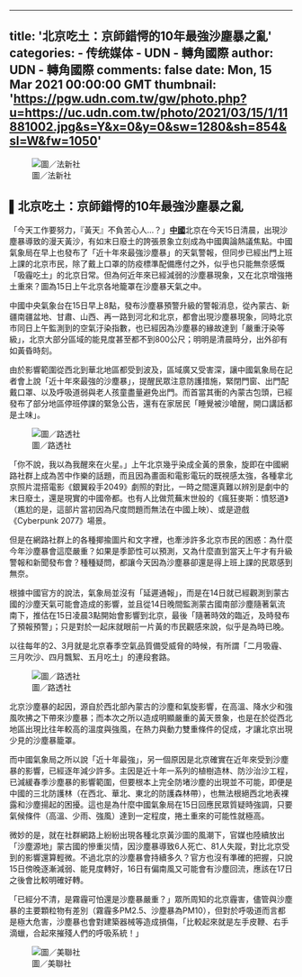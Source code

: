 
---
title: '北京吃土：京師錯愕的10年最強沙塵暴之亂'
categories: 
    - 传统媒体
    - UDN - 轉角國際
author: UDN - 轉角國際
comments: false
date: Mon, 15 Mar 2021 00:00:00 GMT
thumbnail: 'https://pgw.udn.com.tw/gw/photo.php?u=https://uc.udn.com.tw/photo/2021/03/15/1/11881002.jpg&s=Y&x=0&y=0&sw=1280&sh=854&sl=W&fw=1050'
---

<div>   
<p></p><figure class="photo_center"><img src="https://pgw.udn.com.tw/gw/photo.php?u=https://uc.udn.com.tw/photo/2021/03/15/1/11881002.jpg&s=Y&x=0&y=0&sw=1280&sh=854&sl=W&fw=1050" title=" 圖／法新社" alt=" 圖／法新社" referrerpolicy="no-referrer"><figcaption> 圖／法新社</figcaption></figure><p></p><p>
</p><p>
</p><h2 class="content_title_1">▌北京吃土：京師錯愕的10年最強沙塵暴之亂</h2><p></p><!--1--><p>
</p><p>
「今天工作要努力，『黃天』不負苦心人...？」<a href="https://global.udn.com/search/tagging/1020/%E4%B8%AD%E5%9C%8B" rel="88031"><strong>中國</strong></a>北京在今天15日清晨，出現沙塵暴導致的漫天黃沙，有如末日廢土的誇張景象立刻成為中國輿論熱議焦點。中國氣象局在早上也發布了「近十年來最強沙塵暴」的天氣警報，但同步已經出門上班上課的北京市民，除了戴上口罩的防疫標準配備應付之外，似乎也只能無奈感慨「吸霾吃土」的北京日常。但為何近年來已經減弱的沙塵暴現象，又在北京增強捲土重來？圖為15日上午北京各地籠罩在沙塵暴天氣之中。</p><div class="only_mobile"><style>
.innity-apps-underlay-ad &#123;
  z-index: 100 !important;
&#125;

.underlay .inline-ad &#123;
    z-index: 100 !important;
    left: auto !important;
    margin: 0 -10px !important;
    overflow: auto !important;
&#125;
/* stars、fund、house、oops */
.underlay .inline-ad &#123;
    width: calc(100% + 20px) !important;
    margin: 0 -10px !important;
&#125;
/* opinion */
.underlay main .inline-ad &#123;
    width: calc(102% + 1.5rem) !important;
    margin: 0 calc(-1% - .75rem) !important;
&#125;
/* news */
.mag_story.underlay #story_body_content .inline-ad &#123;
    width: calc(100% + 40px) !important;
    margin: 0 -20px !important;
&#125;
/* nba */
#sb-site .inline-ad &#123;
    background: #fff;
&#125;

/*.underlay #container,*/ /* for house */
.underlay #wrapper,
.underlay #story_body,
.underlay #story_body_content &#123;
    overflow: unset !important;
&#125;


.underlay .inline-ad:before &#123;
    text-indent: 20px !important;
    display: block;
&#125;
/* global */
.underlay .story_body_content .inline-ad:before &#123;
    text-indent: 10px !important;
&#125;
</style>

<div class="inline-ad">
  <div id="div-gpt-ad-1503996040247-0">
    
  </div>

  <div id="underlay-checkpoint"></div>


  <!-- innity_underlay直售 -->
  <span id="innity-custom-premium-span-9661"></span>
  <!-- innity_underlay聯播 -->
  <span id="innity-custom-adnetwork-span-67883"></span>
  <!--<span id="innity-in-post"></span>-->

</div>
</div><!--2--><p>
</p><p>
中國中央氣象台在15日早上8點，發布沙塵暴預警升級的警報消息，從內蒙古、新疆南疆盆地、甘肅、山西、再一路到河北和北京，都會出現沙塵暴現象，同時北京市同日上午監測到的空氣汙染指數，也已經因為沙塵暴的緣故達到「嚴重汙染等級」，北京大部分區域的能見度甚至都不到800公尺；明明是清晨時分，出外卻有如黃昏時刻。</p><!--3--><p>
</p><p>
由於影響範圍從西北到華北地區都受到波及，區域廣又受害深，讓中國氣象局在記者會上說「近十年來最強的沙塵暴」，提醒民眾注意防護措施，緊閉門窗、出門配戴口罩、以及呼吸道弱與老人孩童盡量避免出門。而首當其衝的內蒙古包頭，已經發布了部分地區停班停課的緊急公告，還有在家居民「睡覺被沙嗆醒，開口講話都是土味」。</p><!--4--><p>
</p><p>
</p><p>
</p><figure class="photo_center"><img src="https://pgw.udn.com.tw/gw/photo.php?u=https://uc.udn.com.tw/photo/2021/03/15/1/11881003.jpg&x=0&y=0&sw=0&sh=0&sl=W&fw=1050" title=" 圖／路透社" alt=" 圖／路透社" referrerpolicy="no-referrer"><figcaption> 圖／路透社</figcaption></figure><p></p><p>
</p><p>
「你不說，我以為我醒來在火星。」上午北京幾乎染成全黃的景象，旋即在中國網路社群上成為苦中作樂的話題，而且因為畫面和電影電玩的既視感太強，各種拿北京照片混搭電影《銀翼殺手2049》劇照的對比，一時之間還真難以辨別是劇中的末日廢土，還是現實的中國帝都。也有人比做荒蕪末世般的《瘋狂麥斯：憤怒道》（尷尬的是，這部片當初因為尺度問題而無法在中國上映）、或是遊戲《Cyberpunk 2077》場景。</p><!--5--><p>
</p><p>
但是在網路社群上的各種揶揄圖片和文字裡，也牽涉許多北京市民的困惑：為什麼今年沙塵暴會這麼嚴重？如果是季節性可以預測，又為什麼直到當天上午才有升級警報和新聞發布會？種種疑問，都讓今天因為沙塵暴卻還是得上班上課的民眾感到無奈。</p><!--6--><p>
</p><p>
根據中國官方的說法，氣象局並沒有「延遲通報」，而是在14日就已經觀測到蒙古國的沙塵天氣可能會造成的影響，並且從14日晚間監測蒙古國南部沙塵隨著氣流南下，推估在15日凌晨3點開始會影響到北京，最後「隨著時效的臨近，及時發布了預報預警」；只是對於一起床就眼前一片黃的市民觀感來說，似乎是為時已晚。</p><!--7--><p>
</p><p>
以往每年的2、3月就是北京春季空氣品質備受威脅的時候，有所謂「二月吸霾、三月吹沙、四月飄絮、五月吃土」的連段套路。</p><!--8--><p>
</p><p>
</p><figure class="photo_center"><img src="https://pgw.udn.com.tw/gw/photo.php?u=https://uc.udn.com.tw/photo/2021/03/15/1/11881004.jpg&x=0&y=0&sw=0&sh=0&sl=W&fw=1050" title=" 圖／路透社" alt=" 圖／路透社" referrerpolicy="no-referrer"><figcaption> 圖／路透社</figcaption></figure><p></p><p>
</p><p>
北京沙塵暴的起因，源自於西北部內蒙古的沙塵和氣旋影響，在高溫、降水少和強風吹拂之下帶來沙塵暴；而本次之所以造成明顯嚴重的黃天景象，也是在於從西北地區出現比往年較高的溫度與強風，在熱力與動力雙重條件的促成，才讓北京出現少見的沙塵暴籠罩。</p><!--9--><p>
</p><p>
而中國氣象局之所以說「近十年最強」，另一個原因是北京確實在近年來受到沙塵暴的影響，已經逐年減少許多。主因是近十年一系列的植樹造林、防沙治沙工程，已減緩春季沙塵暴的影響範圍，但要根本上完全防堵沙塵的出現並不可能，即便是中國的三北防護林（在西北、華北、東北的防護森林帶），也無法根絕西北地表裸露和沙塵揚起的困擾。這也是為什麼中國氣象局在15日回應民眾質疑時強調，只要氣候條件（高溫、少雨、強風）達到一定程度，捲土重來的可能性就極高。</p><!--10--><p>
</p><p>
微妙的是，就在社群網路上紛紛出現各種北京黃沙圖的風潮下，官媒也陸續放出「沙塵源地」蒙古國的慘重災情，因沙塵暴導致6人死亡、81人失蹤，對比北京受到的影響還算輕微。不過北京的沙塵暴會持續多久？官方也沒有準確的把握，只說15日傍晚逐漸減弱、能見度轉好，16日有偏南風又可能會有沙塵回流，應該在17日之後會比較明確好轉。</p><!--11--><p>
</p><p>
「已經分不清，是霧霾可怕還是沙塵暴嚴重？」眾所周知的北京霾害，儘管與沙塵暴的主要顆粒物有差別（霧霾多PM2.5、沙塵暴為PM10），但對於呼吸道而言都是極大危害，沙塵暴也會對建築器械等造成損傷，「比較起來就是左手皮鞭、右手滴蠟，合起來摧殘人們的呼吸系統！」</p><!--12--><p>
</p><p>
</p><figure class="photo_center"><img src="https://pgw.udn.com.tw/gw/photo.php?u=https://uc.udn.com.tw/photo/2021/03/15/1/11881005.jpg&x=0&y=0&sw=0&sh=0&sl=W&fw=1050" title=" 圖／美聯社" alt=" 圖／美聯社" referrerpolicy="no-referrer"><figcaption> 圖／美聯社</figcaption></figure><p></p><p>
</p><p>
</p><!--99-->

<!-- #Location: /inc/content/story/ab_text_all --><!-- #Location: /inc/content/story/article_bottom -->   
</div>
            